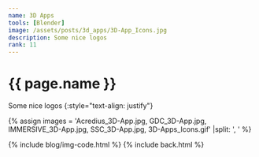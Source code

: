 ```yaml
---
name: 3D Apps
tools: [Blender]
image: /assets/posts/3d_apps/3D-App_Icons.jpg
description: Some nice logos
rank: 11
---
```


# {{ page.name }}

Some nice logos
{:style="text-align: justify"}

{% assign images = 'Acredius_3D-App.jpg, GDC_3D-App.jpg, IMMERSIVE_3D-App.jpg, SSC_3D-App.jpg, 3D-Apps_Icons.gif'  |split: ', ' %}

{% include blog/img-code.html %}
{% include back.html %}
